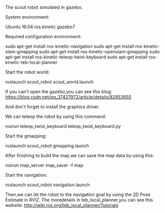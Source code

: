 The scout robot simulated in gazebo.

System environment:

Ubuntu 16.04
ros kinetic
gazebo7

Required configuration environment:

sudo apt-get install ros-kinetic-navigation
sudo apt-get install ros-kinetic-slam-gmapping
sudo apt-get install ros-kinetic-openslam-gmapping
sudo apt-get install ros-kinetic-teleop-twist-keyboard
sudo apt-get install ros-kinetic-teb-local-planner

Start the robot world:

roslaunch scout_robot scout_world.launch

If you can't open the gazebo,you can see this blog: 
https://blog.csdn.net/qq_37427972/article/details/82853655

And don't forget to install the graphics driver.

We can teleop the robot by using this command:

rosrun teleop_twist_keyboard teleop_twist_keyboard.py 

Start the gmapping:

roslaunch scout_robot gmapping.launch

After finishing to build the map,we can save the map data by using this:

rosrun map_server map_saver -f map

Start the navigation:

roslaunch scout_robot navigation.launch

Then,we can let the robot to the navigation goal by using the 2D Pose Estimate in RVIZ.
The moredetails in teb_local_planner,you can see this website:
http://wiki.ros.org/teb_local_planner/Tutorials
